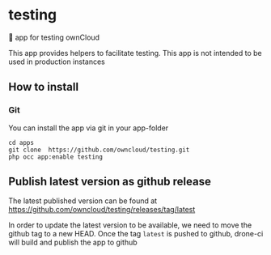 # testing
🔧 app for testing ownCloud

This app provides helpers to facilitate testing. This app is not intended to be used in production instances

## How to install

### Git

You can install the app via git in your app-folder

```
cd apps
git clone  https://github.com/owncloud/testing.git
php occ app:enable testing
```


## Publish latest version as github release

The latest published version can be found at https://github.com/owncloud/testing/releases/tag/latest

In order to update the latest version to be available, we need to move the github tag to a new HEAD.
Once the tag `latest` is pushed to github, drone-ci will build and publish the app to github
